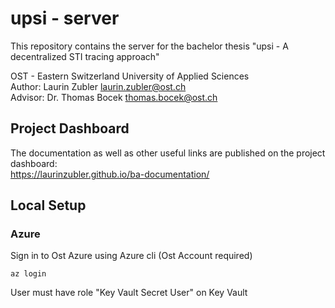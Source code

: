 ﻿# upsi - server
This repository contains the server for the bachelor thesis "upsi - A decentralized STI tracing approach"

OST - Eastern Switzerland University of Applied Sciences  
Author: Laurin Zubler [laurin.zubler@ost.ch](mailto:laurin.zubler@ost.ch)  
Advisor: Dr. Thomas Bocek [thomas.bocek@ost.ch](mailto:thomas.bocek@ost.ch)

## Project Dashboard
The documentation as well as other useful links are published on the project dashboard:  
https://laurinzubler.github.io/ba-documentation/

## Local Setup

### Azure
Sign in to Ost Azure using Azure cli (Ost Account required)
```shell
az login
```
User must have role "Key Vault Secret User" on Key Vault